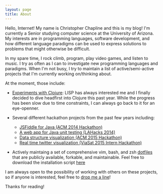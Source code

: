 ```yaml
---
layout: page
title: About
---
```


Hello, Internet! My name is Christopher Chapline and this is my blog! I'm currently a Senior
studying computer science at the University of Arizona. My interests are in programming languages,
software development, and how different language paradigms can be used to express solutions to
problems that might otherwise be difficult.

In my spare time, I rock climb, program, play video games, and listen to music. I try as often as I
can to investigate new programming languages and paradigms. When I'm not busy, I try to maintain a
list of active/semi-active projects that I'm currently working on/thinking about.

At the moment, those include:

* [Experiments with Clojure](https://github.com/gizmo385/LearningClojure): LISP has always
  interested me and I finally decided to dive headfirst into Clojure this past year. While the
  progress has been slow due to time constraints, I can always go back to it for an eye-openner.

* Several different hackathon projects from the past few years including:
  - [JSFiddle for Java (ACM 2014 Hackathon)](https://github.com/dkothari777/Hackathon2014)
  - [A web app for Java unit testing (LAHacks 2014)](https://github.com/jano017/LaHacks)
  - [Data structure visualization (ACM 2015 Hackathon)](https://github.com/gizmo385/ACM-2015-hackathon)
  - [Real time twitter visualization (ViaSat 2015 Intern Hackathon)](https://github.com/gizmo385/Glimpse)

* Actively maintaing a set of comprehensive vim, bash, and zsh
  [dotfiles](https://github.com/gizmo385/dotfiles) that are publicly available, forkable, and
  maintainable. Feel free to download the installation script
  [here](https://github.com/gizmo385/dotfiles/blob/master/update_dotfiles)

I am always open to the possibility of working with others on these projects, so if anyone is
interested, feel free to [drop me a line](mailto:cachapline8@gmail.com)!

Thanks for reading!

